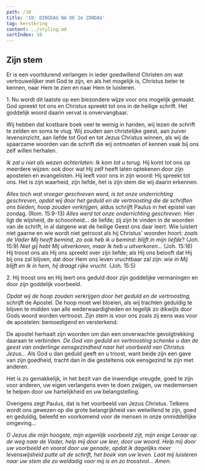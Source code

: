 ```yaml
---
path: /10
title: '10: DINSDAG NA DE 2e ZONDAG'
tag: kerstkring
content: ../styling.md
sortIndex: 10
---
```


## Zijn stem

Er is een voortdurend verlangen in ieder goedwillend Christen om wat vertrouwelijker met God te zijn, en als het mogelijk is, Christus beter te kennen, naar Hem te zien en naar Hem te luisteren.

1\. Nu wordt dit laatste op een biezondere wijze voor ons mogelijk gemaakt. God spreekt tot ons en Christus spreekt tot ons in de heilige schrift. Het goddelijk woord daarin vervat is onvervangbaar.

Wij hebben dat kostbare boek veel te weinig in handen, wij lezen de schrift te zelden en soms te vlug. Wij zouden aan christelijke geest, aan zuiver levensinzicht, aan liefde tot God en tot Jezus Christus winnen, als wij de spaarzame woorden van de schrift die wij ontmoeten of kennen vaak bij ons zelf willen herhalen.

_Ik zal u niet als wezen achterlaten: Ik kom tot u terug._ Hij komt tot ons op meerdere wijzen: ook door wat Hij zelf heeft laten optekenen door zijn apostelen en evangelisten. Hij leeft voor ons in zijn woord: Hij spreekt tot ons. Het is zijn waarheid, zijn liefde, het is zijn stem die wij daarin erkennen.

_Alles toch wat vroeger geschreven werd, is tot onze onderrichting geschreven, opdat wij door het geduld en de vertroosting die de schriften ons bieden, hoop zouden verkrijgen,_ aldus schrijft Paulus in het epistel van zondag. (Rom. 15:9-13) _Alles werd tot onze onderrichting geschreven._ Hier ligt de wijsheid, de schoonheid... de liefde; zij zijn te vinden in de woorden van de schrift, in al datgene wat de heilige Geest ons daar leert. Wie luistert niet gaarne en wie wordt niet getroost als hij Christus' woorden hoort: _zoals de Vader Mij heeft bemind, zo ook heb ik u bemind: blijft in mijn liefde_? (Joh. 15:9) _Niet gij hebt Mij uitverkoren, maar Ik heb u uitverkoren..._ (Joh. 15:16) Hij troost ons als Hij ons spreekt over zijn liefde; als Hij ons belooft dat Hij bij ons zal blijven, dat door Hem ons leven vruchtbaar zal zijn: _wie in Mij blijft en Ik in hem, hij draagt rijke vrucht_. (Joh. 15:5)

2\. Hij troost ons en Hij leert ons geduld door zijn goddelijke vermaningen en door zijn goddelijk voorbeeld.

_Opdat wij de hoop zouden verkrijgen door het geduld en de vertroosting,_ schrijft de Apostel. De hoop moet wel bloeien, als wij trachten geduldig te blijven te midden van alle wederwaardigheden en tegelijk zo dikwijls door Gods woord worden vertroost. Zijn stem is voor ons zoals zij eens was voor de apostelen: bemoedigend en versterkend.

De apostel herhaalt zijn woorden om dan een onverwachte gevolgtrekking daaraan te verbinden. _De God van geduld en vertroosting schenke u dan de geest van onderlinge eensgezindheid naar het voorbeeld van Christus Jezus..._ Als God u dan geduld geeft en u troost, want beide zijn een gave van zijn goedheid, tracht dan in die gesteltenis ook eensgezind te zijn met anderen.

Het is zo gemakkelijk, in het bezit van die inwendige vreugde, goed te zijn voor anderen, uw eigen verlangens even te doen zwijgen, uw medemensen te helpen door uw hartelijkheid en uw belangstelling.

Overigens zegt Paulus, dat is het voorbeeld van Jezus Christus. Telkens wordt ons gewezen op die grote belangrijkheid van welwillend te zijn, goed en geduldig, beleefd en voorkomend voor de mensen in onze onmiddellijke omgeving...

_O Jezus die mijn hoogste, mijn eigenlijk voorbeeld zijt, mijn enige Leraar op de weg naar de Vader, help mij door uw leer, door uw woord. Help mij door uw voorbeeld en vooral door uw genade, opdat ik dagelijks meer levenswijsheid putte uit de schrift, het boek van uw leven. Laat mij luisteren naar uw stem die zo weldadig voor mij is en zo troostvol... Amen._
